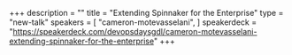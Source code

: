 +++
description = ""
title = "Extending Spinnaker for the Enterprise"
type = "new-talk"
speakers = [
        "cameron-motevasselani",
]
speakerdeck = "https://speakerdeck.com/devopsdaysgdl/cameron-motevasselani-extending-spinnaker-for-the-enterprise"
+++